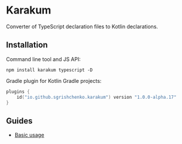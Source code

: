 # Karakum

Converter of TypeScript declaration files to Kotlin declarations.

## Installation

Command line tool and JS API:

```shell
npm install karakum typescript -D
```

Gradle plugin for Kotlin Gradle projects:

```kotlin
plugins {
    id("io.github.sgrishchenko.karakum") version "1.0.0-alpha.17"
}
```

## Guides

* [Basic usage](https://github.com/karakum-team/karakum/blob/master/docs/guides/Basic_usage.md)
